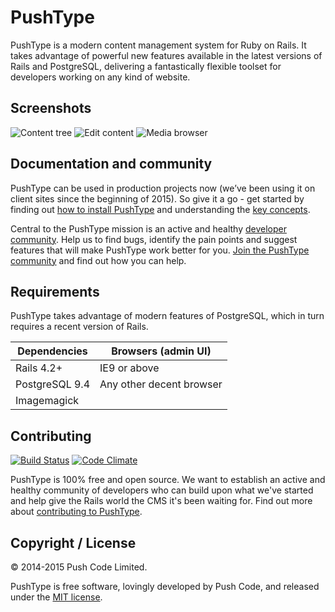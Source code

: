 # PushType

PushType is a modern content management system for Ruby on Rails. It takes advantage of powerful new features available in the latest versions of Rails and PostgreSQL, delivering a fantastically flexible toolset for developers working on any kind of website.

## Screenshots

![Content tree](https://pushtype-disc.s3-eu-west-1.amazonaws.com/original/1X/1f8a18d8d2fe97653b63594e065a8cfb72a4368d.png)
![Edit content](https://pushtype-disc.s3-eu-west-1.amazonaws.com/original/1X/d9ab21acc86a5c64ba3a3c8df391338e21e589f6.png)
![Media browser](https://pushtype-disc.s3-eu-west-1.amazonaws.com/original/1X/7f9aaa0949ad873943c5a47f396b1319bd57c98d.png)

## Documentation and community

PushType can be used in production projects now (we’ve been using it on client sites since the beginning of 2015). So give it a go - get started by finding out [how to install PushType](http://www.pushtype.org/docs/installation) and understanding the [key concepts](http://www.pushtype.org/docs/key-concepts).

Central to the PushType mission is an active and healthy [developer community](https://discuss.pushtype.org/). Help us to find bugs, identify the pain points and suggest features that will make PushType work better for you. [Join the PushType community](https://discuss.pushtype.org/t/welcome-to-the-pushtype-community/8) and find out how you can help.

## Requirements

PushType takes advantage of modern features of PostgreSQL, which in turn requires a recent version of Rails.

| Dependencies    | Browsers (admin UI)       |
| --------------- | ------------------------- |
| Rails 4.2+      | IE9 or above              | 
| PostgreSQL 9.4  | Any other decent browser  |
| Imagemagick     |                           |

## Contributing

[![Build Status](https://travis-ci.org/pushtype/push_type.png?branch=master)](https://travis-ci.org/pushtype/push_type)
[![Code Climate](https://codeclimate.com/github/pushtype/push_type.png)](https://codeclimate.com/github/pushtype/push_type)

PushType is 100% free and open source. We want to establish an active and healthy community of developers who can build upon what we've started and help give the Rails world the CMS it's been waiting for. Find out more about [contributing to PushType](https://discuss.pushtype.org/t/pushtype-development-contribution-guidelines/30).

## Copyright / License

&copy; 2014-2015 Push Code Limited.

PushType is free software, lovingly developed by Push Code, and released under the [MIT license](http://opensource.org/licenses/MIT).
